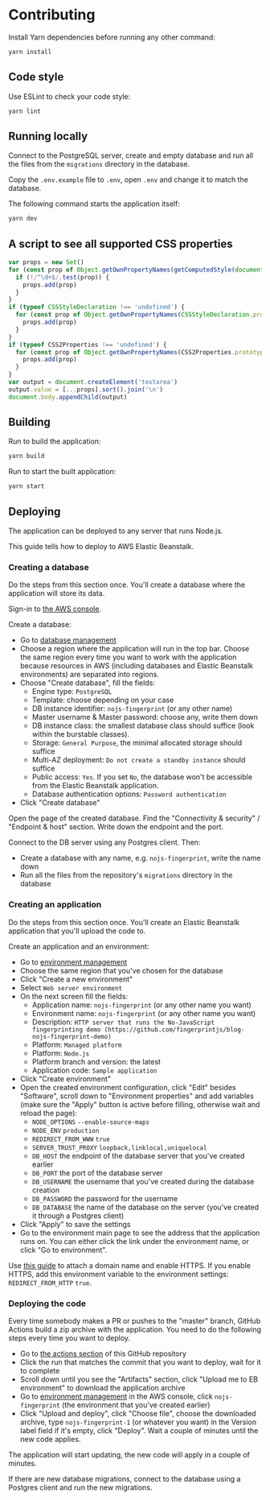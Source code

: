 # Contributing

Install Yarn dependencies before running any other command:

```bash
yarn install
```

## Code style

Use ESLint to check your code style:

```bash
yarn lint
```

## Running locally

Connect to the PostgreSQL server, create and empty database and run all the files from the `migrations` directory in the database.

Copy the `.env.example` file to `.env`, open `.env` and change it to match the database.

The following command starts the application itself:

```bash
yarn dev
```

## A script to see all supported CSS properties

```js
var props = new Set()
for (const prop of Object.getOwnPropertyNames(getComputedStyle(document.body))) {
  if (!/^\d+$/.test(prop)) {
    props.add(prop)
  }
}
if (typeof CSSStyleDeclaration !== 'undefined') {
  for (const prop of Object.getOwnPropertyNames(CSSStyleDeclaration.prototype)) {
    props.add(prop)
  }
}
if (typeof CSS2Properties !== 'undefined') {
  for (const prop of Object.getOwnPropertyNames(CSS2Properties.prototype)) {
    props.add(prop)
  }
}
var output = document.createElement('textarea')
output.value = [...props].sort().join('\n')
document.body.appendChild(output)
```

## Building

Run to build the application:

```bash
yarn build
```

Run to start the built application:

```bash
yarn start
```

## Deploying

The application can be deployed to any server that runs Node.js.

This guide tells how to deploy to AWS Elastic Beanstalk.

### Creating a database

Do the steps from this section once. You'll create a database where the application will store its data.

Sign-in to [the AWS console](https://console.aws.amazon.com).

Create a database:
- Go to [database management](https://console.aws.amazon.com/rds/home#databases:)
- Choose a region where the application will run in the top bar.
    Choose the same region every time you want to work with the application because resources in AWS
    (including databases and Elastic Beanstalk environments) are separated into regions.
- Choose "Create database", fill the fields:
    - Engine type: `PostgreSQL`
    - Template: choose depending on your case
    - DB instance identifier: `nojs-fingerprint` (or any other name)
    - Master username & Master password: choose any, write them down
    - DB instance class: the smallest database class should suffice (look within the burstable classes).
    - Storage: `General Purpose`, the minimal allocated storage should suffice
    - Multi-AZ deployment: `Do not create a standby instance` should suffice
    - Public access: `Yes`. If you set `No`, the database won't be accessible from the Elastic Beanstalk application.
    - Database authentication options: `Password authentication`
- Click "Create database"

Open the page of the created database.
Find the "Connectivity & security" / "Endpoint & host" section.
Write down the endpoint and the port.

Connect to the DB server using any Postgres client. Then:
- Create a database with any name, e.g. `nojs-fingerprint`, write the name down
- Run all the files from the repository's `migrations` directory in the database

### Creating an application

Do the steps from this section once. You'll create an Elastic Beanstalk application that you'll upload the code to.

Create an application and an environment:
- Go to [environment management](https://console.aws.amazon.com/elasticbeanstalk/home)
- Choose the same region that you've chosen for the database
- Click "Create a new environment"
- Select `Web server environment`
- On the next screen fill the fields:
    - Application name: `nojs-fingerprint` (or any other name you want)
    - Environment name: `nojs-fingerprint` (or any other name you want)
    - Description: `HTTP server that runs the No-JavaScript fingerprinting demo (https://github.com/fingerprintjs/blog-nojs-fingerprint-demo)`
    - Platform: `Managed platform`
    - Platform: `Node.js`
    - Platform branch and version: the latest
    - Application code: `Sample application`
- Click "Create environment"
- Open the created environment configuration, click "Edit" besides "Software", scroll down to "Environment properties"
    and add variables (make sure the "Apply" button is active before filling, otherwise wait and reload the page):
    - `NODE_OPTIONS` `--enable-source-maps`
    - `NODE_ENV` `production`
    - `REDIRECT_FROM_WWW` `true`
    - `SERVER_TRUST_PROXY` `loopback,linklocal,uniquelocal`
    - `DB_HOST` the endpoint of the database server that you've created earlier
    - `DB_PORT` the port of the database server
    - `DB_USERNAME` the username that you've created during the database creation
    - `DB_PASSWORD` the password for the username
    - `DB_DATABASE` the name of the database on the server (you've created it through a Postgres client)
- Click "Apply" to save the settings
- Go to the environment main page to see the address that the application runs on.
    You can either click the link under the environment name, or click "Go to environment".

Use [this guide](https://medium.com/@jameshamann/configuring-your-elastic-beanstalk-app-for-ssl-9065ca091f49)
to attach a domain name and enable HTTPS.
If you enable HTTPS, add this environment variable to the environment settings: `REDIRECT_FROM_HTTP` `true`.

### Deploying the code

Every time somebody makes a PR or pushes to the "master" branch, GitHub Actions build a zip archive with the application.
You need to do the following steps every time you want to deploy.

- Go to [the actions section](https://github.com/fingerprintjs/blog-nojs-fingerprint-demo/actions) of this GitHub repository
- Click the run that matches the commit that you want to deploy, wait for it to complete
- Scroll down until you see the "Artifacts" section, click "Upload me to EB environment" to download the application archive
- Go to [environment management](https://console.aws.amazon.com/elasticbeanstalk/home) in the AWS console,
    click `nojs-fingerprint` (the environment that you've created earlier)
- Click "Upload and deploy", click "Choose file", choose the downloaded archive,
    type `nojs-fingerprint-1` (or whatever you want) in the Version label field if it's empty, click "Deploy".
    Wait a couple of minutes until the new code applies.

The application will start updating, the new code will apply in a couple of minutes.

If there are new database migrations, connect to the database using a Postgres client and run the new migrations.
